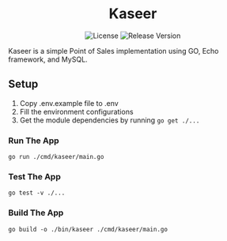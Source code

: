 <h1 align="center">Kaseer</h1>

<p align="center">
  <img src="https://img.shields.io/badge/License-MIT-blue.svg" alt="License">  
  <img src="https://img.shields.io/github/v/release/ardafirdausr/kaseer.svg?style=flat" alt="Release Version">
</p>

Kaseer is a simple Point of Sales implementation using GO, Echo framework, and MySQL.

## Setup

1. Copy .env.example file to .env
2. Fill the environment configurations
3. Get the module dependencies by running `go get ./...`

### Run The App

`go run ./cmd/kaseer/main.go`

### Test The App

`go test -v ./...`

### Build The App

`go build -o ./bin/kaseer ./cmd/kaseer/main.go`
